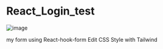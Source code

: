 # React_Login_test

![image](https://user-images.githubusercontent.com/77183620/187021075-37ab93dd-8a09-4d82-a906-d1db440bc764.png)

my form using React-hook-form
Edit CSS Style with Tailwind
